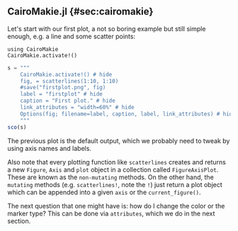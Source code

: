 ## CairoMakie.jl {#sec:cairomakie}

Let's start with our first plot, a not so boring example but still simple enough, e.g. a line and some scatter points:

```
using CairoMakie
CairoMakie.activate!()
```

```jl
s = """
    CairoMakie.activate!() # hide
    fig, = scatterlines(1:10, 1:10)
    #save("firstplot.png", fig)
    label = "firstplot" # hide
    caption = "First plot." # hide
    link_attributes = "width=60%" # hide
    Options(fig; filename=label, caption, label, link_attributes) # hide
    """
sco(s)
```

The previous plot is the default output, which we probably need to tweak by using axis names and labels.

Also note that every plotting function like `scatterlines` creates and returns a new `Figure`, `Axis` and `plot` object in a collection called `FigureAxisPlot`.
These are known as the `non-mutating` methods.
On the other hand, the `mutating` methods (e.g. `scatterlines!`, note the `!`) just return a plot object which can be appended into a given `axis` or the `current_figure()`.

The next question that one might have is: how do I change the color or the marker type?
This can be done via `attributes`, which we do in the next section.
